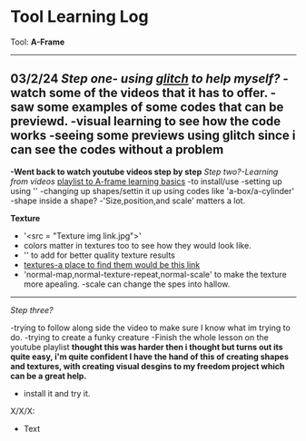 # Tool Learning Log

Tool: **A-Frame**

---
03/2/24
*Step one- using [glitch](https://glitch.com/~aframe-basic-guide) to help myself?*
-watch some of the videos that it has to offer.
-saw some examples of some codes that can be previewd.
-visual learning to see how the code works
-seeing some previews using glitch since i can see the codes without a problem
---
  **-Went back to watch youtube videos step by step**
*Step two?-Learning from videos*
[playlist to A-frame learning basics](https://youtube.com/playlist?list=PL8MkBHej75fJD-HveDzm4xKrciC5VfYuV&si=F18tOmhkw-vy0lCu)
-to install/use
-setting up using '<a-scene>'
-changing up shapes/settin it up using codes like 'a-box/a-cylinder'
-shape inside a shape?
-'Size,position,and scale' matters a lot.

   **Texture**
- '<src = "Texture img link.jpg">'
- colors matter in textures too to see how they would look like.
- '<a-assets>' to add for better quality texture results
- [textures-a place to find them would be this link ](https://www.textures.com/searchq=Brick)
- 'normal-map,normal-texture-repeat,normal-scale' to make the
texture more apealing.
-scale can change the spes into hallow.
---
*Step three?*

-trying to follow along side the video to make sure I know
what im trying to do.
-trying to create a funky creature
-Finish the whole lesson on the youtube playlist
**thought this was harder then i thought 
but turns out its quite easy, i'm quite confident
I have the hand of this of creating shapes
and textures, with creating visual desgins to my freedom project which can be a great help.**

- install it and try it.


X/X/X:
* Text


<!-- 
* Links you used today (websites, videos, etc)
* Things you tried, progress you made, etc
* Challenges, a-ha moments, etc
* Questions you still have
* What you're going to try next
-->
